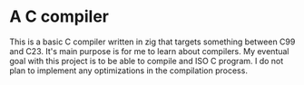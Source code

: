 # A C compiler

This is a basic C compiler written in zig that targets something between C99 and C23. It's main purpose is for me to learn about compilers. My eventual goal with this project is to be able to compile and ISO C program. I do not plan to implement any optimizations in the compilation process.
